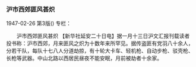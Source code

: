 ### 沪市西郊匪风甚炽

1947-02-26
第3版()
专栏：

　　沪市西郊匪风甚炽
    【新华社延安二十日电】据一月十三日沪文汇报刊载读者投书称：沪市西郊，月来匪风之炽为十数年来所罕见。据传盗匪有党羽八十余人，分若干队，每队十七八人分道劫掠，有十轮大卡车、轻机枪、自动步枪、驳壳枪、长枪等武器。中山北路以西居民昼夜不能安眠，月前被劫者十余家。
